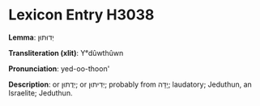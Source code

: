 # Lexicon Entry H3038

**Lemma**: יְדוּתוּן

**Transliteration (xlit)**: Yᵉdûwthûwn

**Pronunciation**: yed-oo-thoon'

**Description**:
or יְדֻתוּן; or יְדִיתוּן; probably from יָדָה; laudatory; Jeduthun, an Israelite; Jeduthun.

